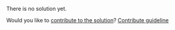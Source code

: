 
There is no solution yet.

Would you like to [contribute to the solution](https://github.com/BFEdev/BFE.dev-solutions/blob/main/question/what-is-promise-how-to-resolve-a-bunch-of-promises-in-order_en.md)? [Contribute guideline](https://github.com/BFEdev/BFE.dev-solutions#how-to-contribute)
